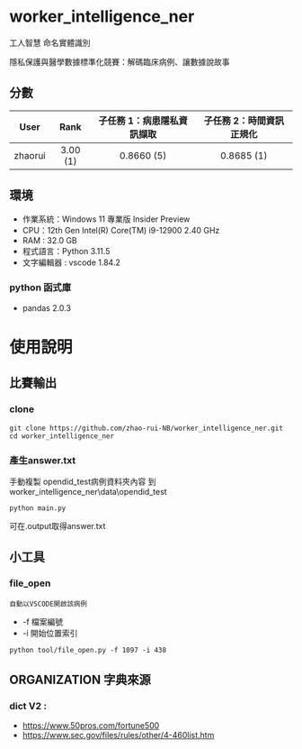 # worker_intelligence_ner
工人智慧 命名實體識別

隱私保護與醫學數據標準化競賽：解碼臨床病例、讓數據說故事
## 分數
|  User   | Rank  | 子任務 1：病患隱私資訊擷取 | 子任務 2：時間資訊正規化 | 
|  :---:  | :---: | :---------------------:  | :--------------------: |
| zhaorui|3.00 (1)| 0.8660 (5)                | 0.8685 (1) |





## 環境
* 作業系統：Windows 11 專業版 Insider Preview
* CPU：12th Gen Intel(R) Core(TM) i9-12900   2.40 GHz
* RAM : 32.0 GB
* 程式語言：Python 3.11.5
* 文字編輯器 : vscode 1.84.2


### python 函式庫
* pandas 2.0.3


# 使用說明

## 比賽輸出
### clone
```
git clone https://github.com/zhao-rui-NB/worker_intelligence_ner.git
cd worker_intelligence_ner
```

### 產生answer.txt
手動複製 opendid_test病例資料夾內容 到 worker_intelligence_ner\data\opendid_test
```
python main.py
```
可在.output取得answer.txt

## 小工具
### file_open 
    自動以VSCODE開啟該病例
* -f 檔案編號
* -i 開始位置索引

```
python tool/file_open.py -f 1097 -i 438
```





## ORGANIZATION 字典來源
### dict V2 : 
* https://www.50pros.com/fortune500
* https://www.sec.gov/files/rules/other/4-460list.htm

